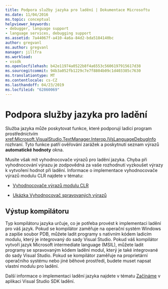 ```yaml
---
title: Podpora služby jazyka pro ladění | Dokumentace Microsoftu
ms.date: 11/04/2016
ms.topic: conceptual
helpviewer_keywords:
- debugger, language support
- language services, debugging support
ms.assetid: 7a44067f-a410-4a6a-84d2-bda5184140bc
author: gregvanl
ms.author: gregvanl
manager: jillfra
ms.workload:
- vssdk
ms.openlocfilehash: b42e11974a0522b8f4a6553c5606197915617d38
ms.sourcegitcommit: 94b3a052fb1229c7e7f8804b09c1d403385c7630
ms.translationtype: MT
ms.contentlocale: cs-CZ
ms.lasthandoff: 04/23/2019
ms.locfileid: "62860069"
---
```

# <a name="language-service-support-for-debugging"></a>Podpora služby jazyka pro ladění
Služba jazyka může poskytovat funkce, které podporují ladicí program prostřednictvím <xref:Microsoft.VisualStudio.TextManager.Interop.IVsLanguageDebugInfo> rozhraní. Tyto funkce patří ověřování zarážek a poskytnutí seznam výrazů **automatické hodnoty** okna.

 Musíte však mít vyhodnocovače výrazů pro ladění jazyka. Chyba při vyhodnocování výrazu je zodpovědná za vaše rozhodnutí vyzkoušet výrazy k vytvoření hodnot při ladění. Informace o implementace vyhodnocovače výrazů modulu CLR najdete v tématu:

- [Vyhodnocovače výrazů modulu CLR](https://github.com/Microsoft/ConcordExtensibilitySamples/wiki/CLR-Expression-Evaluators)

- [Ukázka Vyhodnocovač spravovaných výrazů](https://github.com/Microsoft/ConcordExtensibilitySamples/wiki/Managed-Expression-Evaluator-Sample)

## <a name="compiler-output"></a>Výstup kompilátoru
 Typ kompilátoru jazyka určuje, co je potřeba provést k implementaci ladění pro váš jazyk. Pokud se kompilátor zaměřuje na operační systém Windows a zapíše soubor PDB, můžete ladit programy s nativním kódem ladicím modulu, který je integrovaný do sady Visual Studio. Pokud váš kompilátor vytvoří jazyk Microsoft intermediate language (MSIL), můžete ladit programy se spravovaným kódem ladění modul, který je také integrované do sady Visual Studio. Pokud se kompilátor zaměřuje na proprietární operačního systému nebo jiné běhové prostředí, budete muset napsat vlastní modulu pro ladění.

 Další informace o implementaci ladění jazyka najdete v tématu [Začínáme](../../extensibility/debugger/getting-started-with-debugger-extensibility.md) v aplikaci Visual Studio SDK ladění.